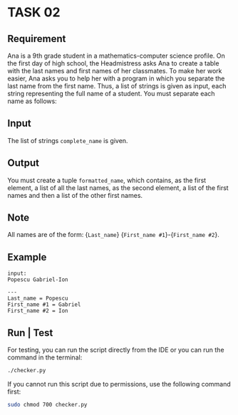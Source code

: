 # TASK 02

## Requirement

Ana is a 9th grade student in a mathematics-computer science profile. On the first day of high school, the Headmistress asks Ana to create a table with the last names and first names of her classmates.
To make her work easier, Ana asks you to help her with a program in which you separate the last name from the first name.
Thus, a list of strings is given as input, each string representing the full name of a student. You must separate each name as follows:

## Input

The list of strings `complete_name` is given.

## Output

You must create a tuple `formatted_name`, which contains, as the first element, a list of all the last names, as the second element, a list of the first names and then a list of the other first names.

## Note

All names are of the form:
{`Last_name`} {`First_name #1`}-{`First_name #2`}.

## Example

```text
input:
Popescu Gabriel-Ion

---
Last_name = Popescu
First_name #1 = Gabriel
First_name #2 = Ion
```

## Run | Test

For testing, you can run the script directly from the IDE or you can run the command in the terminal:

```bash
./checker.py
```

If you cannot run this script due to permissions, use the following command first:

```bash
sudo chmod 700 checker.py
```
